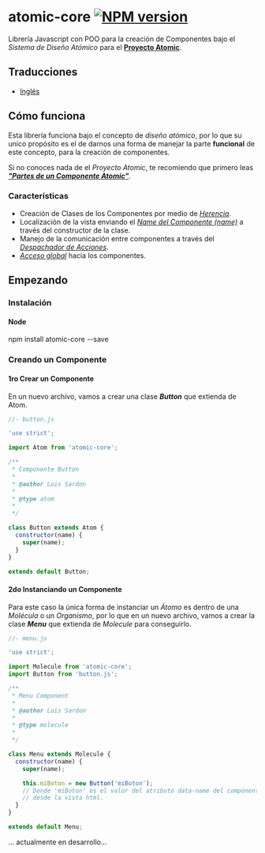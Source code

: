 # atomic-core [![NPM version][npm-image]][npm-url]
Librería Javascript con POO para la creación de Componentes bajo el *Sistema de
Diseño Atómico* para el
**[Proyecto Atomic](https://github.com/luissardon/atomic-proyect/blob/master/README-es.md)**.

## Traducciones
* [Inglés](https://github.com/luissardon/atomic-core/blob/master/README.md)

## Cómo funciona

Esta librería funciona bajo el concepto de *diseño atómico*, por lo que su unico
propósito es el de darnos una forma de manejar la parte **funcional** de este
concepto, para la creación de componentes.

Si no conoces nada de el *Proyecto Atomic*, te recomiendo que primero leas
***["Partes de un Componente Atomic"](#)***.

### Características
- Creación de Clases de los Componentes por medio de *[Herencia](#)*.
- Localización de la vista enviando el *[Name del Componente (name)](#)* a través
del constructor de la clase.
- Manejo de la comunicación entre componentes a través del
*[Despachador de Acciones](#)*.
- *[Acceso global](#)* hacia los componentes.

## Empezando

### Instalación

#### Node
npm install atomic-core --save

### Creando un Componente

#### 1ro Crear un Componente
En un nuevo archivo, vamos a crear una clase ***Button*** que extienda de Atom.

```javascript
//- button.js

'use strict';

import Atom from 'atomic-core';

/**
 * Componente Button
 *
 * @author Luis Sardon
 *
 * @type atom
 *
 */

class Button extends Atom {
  constructor(name) {
    super(name);
  }
}

extends default Button;
```

#### 2do Instanciando un Componente
Para este caso la única forma de instanciar un *Átomo* es dentro de una
*Molécula* o un *Organismo*, por lo que en un nuevo archivo, vamos a crear la
clase ***Menu*** que extienda de *Molecule* para conseguirlo.

```javascript
//- menu.js

'use strict';

import Molecule from 'atomic-core';
import Button from 'button.js';

/**
 * Menu Component
 *
 * @author Luis Sardon
 *
 * @type molecule
 *
 */

class Menu extends Molecule {
  constructor(name) {
    super(name);

    this.miBoton = new Button('miBoton');
    // Donde 'miBoton' es el valor del atributo data-name del componente
    // desde la vista html.
  }
}

extends default Menu;
```
... actualmente en desarrollo...

[npm-image]: https://img.shields.io/npm/v/atomic-core.svg?style=flat-square
[npm-url]: https://www.npmjs.com/package/atomic-core
